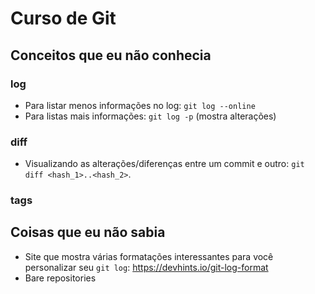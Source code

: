 # Curso de Git

## Conceitos que eu não conhecia

### log

* Para listar menos informações no log: `git log --online`
* Para listas mais informações: `git log -p` (mostra alterações)

### diff

* Visualizando as alterações/diferenças entre um commit e outro: `git diff <hash_1>..<hash_2>`.

### tags







## Coisas que eu não sabia

* Site que mostra várias formatações interessantes para você personalizar seu `git log`: https://devhints.io/git-log-format
* Bare repositories

